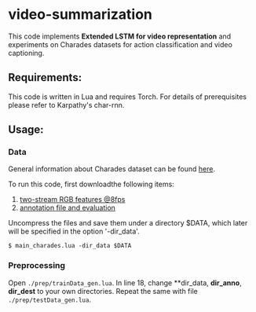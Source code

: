 # video-summarization
This code implements **Extended LSTM for video representation** and experiments on Charades datasets for action classification and video captioning.
## Requirements:
This code is written in Lua and requires Torch. For details of prerequisites please refer to Karpathy's char-rnn.
## Usage:
### Data
General information about Charades dataset can be found [here](http://allenai.org/plato/charades/).

To run this code, first downloadthe following items:
1. [two-stream RGB features @8fps](http://ai2-website.s3.amazonaws.com/data/Charades_v1_features_rgb.tar.gz)
2. [annotation file and evaluation](http://ai2-website.s3.amazonaws.com/data/Charades.zip)

Uncompress the files and save them under a directory $DATA, which later will be specified in the option '-dir_data'.
```
$ main_charades.lua -dir_data $DATA
```
### Preprocessing
Open ```./prep/trainData_gen.lua```. In line 18, change **dir_data, **dir_anno**, **dir_dest** to your own directories. 
Repeat the same with file ```./prep/testData_gen.lua```. 
